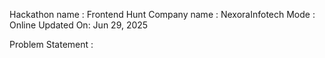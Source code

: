 Hackathon name : Frontend Hunt
Company name : NexoraInfotech
Mode : Online
Updated On: Jun 29, 2025

Problem Statement : 
